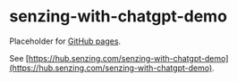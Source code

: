 # senzing-with-chatgpt-demo

Placeholder for [GitHub pages](https://pages.github.com/).

See [https://hub.senzing.com/senzing-with-chatgpt-demo](https://hub.senzing.com/senzing-with-chatgpt-demo).
